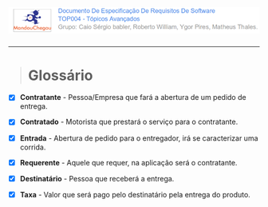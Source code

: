 ##### ![](/assets/logo_mandou_chegou.png)

---

> # Glossário

* [x] **Contratante** - Pessoa/Empresa que fará a abertura de um pedido de entrega.

* [x] **Contratado** - Motorista que prestará o serviço para o contratante.

* [x] **Entrada** - Abertura de pedido para o entregador, irá se caracterizar uma corrida.

* [x] **Requerente** - Aquele que requer, na aplicação será o contratante.

* [x] **Destinatário** - Pessoa que receberá a entrega.

* [x] **Taxa** - Valor que será pago pelo destinatário pela entrega do produto.



